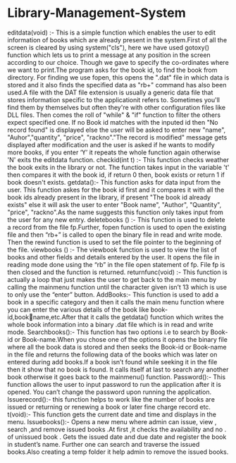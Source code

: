 # Library-Management-System
editdata(void) :-
This is a simple function which enables the user to edit 
information of books which are already present in the 
system.First of all the screen is cleared by using 
system("cls"), here we have used gotoxy() function which lets 
us to print a message at any position in the screen according 
to our choice. Though we gave to specify the co-ordinates 
where we want to print.The program asks for the book id, to 
find the book from directory. For finding we use fopen, this 
opens the ".dat" file in which data is stored and it also finds 
the specified data as "rb+" command has also been used.A 
file with the DAT file extension is usually a generic data file 
that stores information specific to the applicationit refers to. 
Sometimes you'll find them by themselves but often they're 
with other configuration files like DLL files. Then comes the 
roll of "while" & "if" function to filter the others expect 
specified one. If no Book id matches with the inputed id then 
"No record found" is displayed else the user will be asked to 
enter new "name", "Auhor","quantity", "price", "rackno"."The 
record is modified" message gets displayed after
modification and the user is asked if he wants to modify 
more books, if you enter ‘Y’ it repeats the whole function 
again otherwise 'N' exits the editdata function.
checkid(int t) :-
This function checks weather the book exits in the library or 
not. The function takes input in the variable 't' then 
compares it with the book id, if return 0 then, book exists or 
return 1 if book doesn't exists.
getdata():-
This function asks for data input from the user. This function 
askes for the book id first and it compares it with all the 
book ids already present in the library, if present "The book 
id already exists" else it will ask the user to enter "Book 
name", "Author", "Quantity", "price", "rackno".As the name 
suggests this function only takes input from the user for any 
new entry.
deletebooks () :-
This function is used to delete a record from the file 
fp.Further, fopen function is used to open the existing file 
and then “rb+” is called to open the binary file in read and 
write mode.
Then the rewind function is used to set the file pointer to 
the beginning of the file.
viewbooks () :-
The viewbook function is used to view the list of books and 
other fields and details entered by the user.
It opens the file in reading mode done using the “rb” in the 
file open statement of fp. File fp is then closed and the 
function is returned.
returnfunc(void) :-
This function is actually a loop that just makes the user to 
get back to the main menu by calling the mainmenu function 
until the character given isn’t 13 which is use to only use the 
“enter” button.
AddBooks:-
This function is used to add a book in a specific category and 
then it calls the main menu function where you can enter 
the various details of the book like book-id,bookname,etc.After that it calls the getdata() function which 
writes the whole book information into a binary .dat file 
which is in read and write mode.
Searchbooks():-
This function has two options i.e to search by Book-id or 
Book-name.When you chose one of the options it opens the 
binary file where all the book data is stored and then seeks 
the Book-id or Book-name in the file and returns the 
following data of the books which was later on entered 
during add books.If a book isn’t found while seeking it in the 
file then it show that no book is found.
It calls itself at last to search any another book otherwise it 
goes back to the mainmenu() function.
Password():-
This function allows the user to input password to run the 
application after it is opened. You can’t change the 
password upon running the application.
Issuerecord():-
this function helps to work like the number of books are 
issued or returning or renewing a book or later fine charge 
record etc.
t(void):-
This function gets the current date and time and 
displays in the menu.
Issuebooks():-
Opens a new menu where admin can issue, view , 
search ,and remove issued books .At first ,it checks the 
availability and no . of unissued book . Gets the issued 
date and due date and register the book in student’s 
name. Further one can search and traverse the issued 
books.Also creating a temp folder it help admin to 
remove the issued books. 
